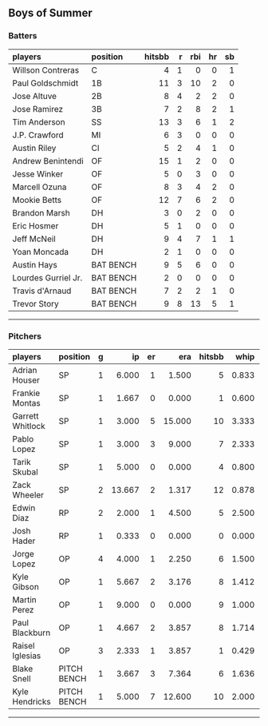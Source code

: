 ## Boys of Summer

### Batters

 
|players             |position  | hitsbb|  r| rbi| hr| sb| 
|:-------------------|:---------|------:|--:|---:|--:|--:| 
|Willson Contreras   |C         |      4|  1|   0|  0|  1| 
|Paul Goldschmidt    |1B        |     11|  3|  10|  2|  0| 
|Jose Altuve         |2B        |      8|  4|   2|  2|  0| 
|Jose Ramirez        |3B        |      7|  2|   8|  2|  1| 
|Tim Anderson        |SS        |     13|  3|   6|  1|  2| 
|J.P. Crawford       |MI        |      6|  3|   0|  0|  0| 
|Austin Riley        |CI        |      5|  2|   4|  1|  0| 
|Andrew Benintendi   |OF        |     15|  1|   2|  0|  0| 
|Jesse Winker        |OF        |      5|  0|   3|  0|  0| 
|Marcell Ozuna       |OF        |      8|  3|   4|  2|  0| 
|Mookie Betts        |OF        |     12|  7|   6|  2|  0| 
|Brandon Marsh       |DH        |      3|  0|   2|  0|  0| 
|Eric Hosmer         |DH        |      5|  1|   0|  0|  0| 
|Jeff McNeil         |DH        |      9|  4|   7|  1|  1| 
|Yoan Moncada        |DH        |      2|  1|   0|  0|  0| 
|Austin Hays         |BAT BENCH |      9|  5|   6|  0|  0| 
|Lourdes Gurriel Jr. |BAT BENCH |      2|  0|   0|  0|  0| 
|Travis d'Arnaud     |BAT BENCH |      7|  2|   2|  1|  0| 
|Trevor Story        |BAT BENCH |      9|  8|  13|  5|  1| 


* * *

### Pitchers

 
|players          |position    |  g|     ip| er|    era| hitsbb|  whip| so|  w| sv| 
|:----------------|:-----------|--:|------:|--:|------:|------:|-----:|--:|--:|--:| 
|Adrian Houser    |SP          |  1|  6.000|  1|  1.500|      5| 0.833|  4|  0|  0| 
|Frankie Montas   |SP          |  1|  1.667|  0|  0.000|      1| 0.600|  2|  0|  0| 
|Garrett Whitlock |SP          |  1|  3.000|  5| 15.000|     10| 3.333|  3|  0|  0| 
|Pablo Lopez      |SP          |  1|  3.000|  3|  9.000|      7| 2.333|  2|  0|  0| 
|Tarik Skubal     |SP          |  1|  5.000|  0|  0.000|      4| 0.800|  5|  0|  0| 
|Zack Wheeler     |SP          |  2| 13.667|  2|  1.317|     12| 0.878| 19|  2|  0| 
|Edwin Diaz       |RP          |  2|  2.000|  1|  4.500|      5| 2.500|  4|  0|  1| 
|Josh Hader       |RP          |  1|  0.333|  0|  0.000|      0| 0.000|  0|  0|  1| 
|Jorge Lopez      |OP          |  4|  4.000|  1|  2.250|      6| 1.500|  4|  0|  1| 
|Kyle Gibson      |OP          |  1|  5.667|  2|  3.176|      8| 1.412|  7|  0|  0| 
|Martin Perez     |OP          |  1|  9.000|  0|  0.000|      9| 1.000|  5|  1|  0| 
|Paul Blackburn   |OP          |  1|  4.667|  2|  3.857|      8| 1.714|  5|  0|  0| 
|Raisel Iglesias  |OP          |  3|  2.333|  1|  3.857|      1| 0.429|  6|  0|  2| 
|Blake Snell      |PITCH BENCH |  1|  3.667|  3|  7.364|      6| 1.636|  5|  0|  0| 
|Kyle Hendricks   |PITCH BENCH |  1|  5.000|  7| 12.600|     10| 2.000|  3|  0|  0| 


* * *


